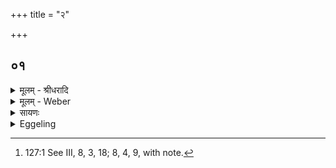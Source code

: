 +++
title = "२"

+++


## ०१
<details><summary>मूलम् - श्रीधरादि</summary>

चत्वा᳘रो ह वा᳘ ऽअग्न᳘यः॥  
(ऽ) आ᳘हित ऽउ᳘द्धृतः प्र᳘त्दृतो व्वि᳘त्दृतो ऽय᳘मेव᳘ लोक ऽआ᳘हितो ऽन्तरिक्षलोक ऽउ᳘द्धृतो द्यौष्प्र᳘त्दृतो दि᳘शो व्वि᳘त्दृतो ऽग्नि᳘रेवा᳘हितो व्वायुरु᳘द्धृत ऽआदित्यः प्र᳘त्दृतश्चन्द्र᳘मा व्वि᳘त्दृतो गा᳘र्हपत्य ऽएवा᳘हित ऽआहवनी᳘य ऽउ᳘द्धृतो ऽथ[[!!]] य᳘मेत᳘माहवनी᳘यात्प्राञ्चम्प्रण᳘यन्ति स प्र᳘त्दृतो᳘ ऽथ य᳘मेतमु᳘दञ्चं पशुश्रपणा᳘याह᳘रन्ति य᳘ञ्चोपय᳘ङ्भ्यः स व्वि᳘त्दृतस्त᳘स्मात्प्रहा᳘र्य्ये ऽग्नौ᳘ पशुबन्धेन[[!!]] यजेत॥
</details>
<details><summary>मूलम् - Weber</summary>

चत्वा᳘रो ह वा᳘ अग्न᳘यः॥  
आ᳘हित उ᳘द्धृतः प्र᳘हृतो वि᳘हृतोऽय᳘मेव᳘ लोक आ᳘हितोऽन्तरिक्षलोक उ᳘द्धृतो द्यौष्प्र᳘हृतो दि᳘शो वि᳘हृतोऽग्नि᳘रेवा᳘हितो वायुरु᳘द्धृत आदित्यः प्र᳘हृतश्चन्द्र᳘मा वि᳘हृतो गा᳘र्हपत्य एवा᳘हित आहवनी᳘य उ᳘द्धृतो᳘ऽथ य᳘मेत᳘माहवनी᳘यात्प्राञ्चम् प्रण᳘यन्ति स प्र᳘हृतो᳘ऽथ य᳘मेतमु᳘दञ्चम् पशुश्रपणा᳘याह᳘रन्ति यं᳘ चोपय᳘ङ्भ्यः स वि᳘हृतस्त᳘स्मात्प्रहा᳘र्येऽग्नौ᳘ पशुबन्धे᳘न यजेत॥
</details>

<details><summary>सायणः</summary>

…
</details>
<details><summary>Eggeling</summary>

1. Verily, there are four kinds of fire,--the one laid down, the one taken out, the one taken forward, and the one spread (over the three hearths). Now, that which is laid down is this very (terrestrial) world; that which is taken out is the air-world, that which is taken forward is the sky, and that which is spread is the regions. And that which is laid down is Agni, that which is taken out is Vāyu (the wind), that which is taken forward is Āditya (the sun), and that which is spread is Candramas (the moon). And that which is laid down is the Gārhapatya, that which is taken out is the Āhavanīya, that which is taken forward is the (fire) they lead forth eastwards from the Āhavanīya; and that which is spread is the one they take northwards for the cooking of the victim, and that (used) for the by-offerings [^egg_394]: let him therefore perform the animal sacrifice on a fire taken forward.

[^egg_394]: 127:1 See III, 8, 3, 18; 8, 4, 9, with note.
</details>

